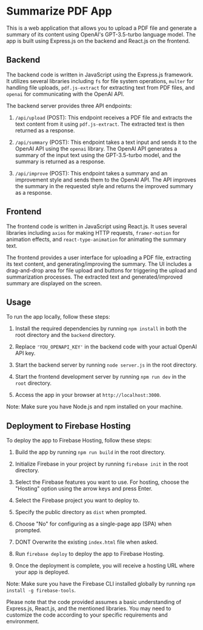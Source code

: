 # Summarize PDF App

This is a web application that allows you to upload a PDF file and generate a summary of its content using OpenAI's GPT-3.5-turbo language model. The app is built using Express.js on the backend and React.js on the frontend.

## Backend

The backend code is written in JavaScript using the Express.js framework. It utilizes several libraries including `fs` for file system operations, `multer` for handling file uploads, `pdf.js-extract` for extracting text from PDF files, and `openai` for communicating with the OpenAI API.

The backend server provides three API endpoints:

1. `/api/upload` (POST): This endpoint receives a PDF file and extracts the text content from it using `pdf.js-extract`. The extracted text is then returned as a response.

2. `/api/summary` (POST): This endpoint takes a text input and sends it to the OpenAI API using the `openai` library. The OpenAI API generates a summary of the input text using the GPT-3.5-turbo model, and the summary is returned as a response.

3. `/api/improve` (POST): This endpoint takes a summary and an improvement style and sends them to the OpenAI API. The API improves the summary in the requested style and returns the improved summary as a response.

## Frontend

The frontend code is written in JavaScript using React.js. It uses several libraries including `axios` for making HTTP requests, `framer-motion` for animation effects, and `react-type-animation` for animating the summary text.

The frontend provides a user interface for uploading a PDF file, extracting its text content, and generating/improving the summary. The UI includes a drag-and-drop area for file upload and buttons for triggering the upload and summarization processes. The extracted text and generated/improved summary are displayed on the screen.

## Usage

To run the app locally, follow these steps:

1. Install the required dependencies by running `npm install` in both the root directory and the `backend` directory.

2. Replace `'YOU_OPENAPI_KEY'` in the backend code with your actual OpenAI API key.

3. Start the backend server by running `node server.js` in the root directory.

4. Start the frontend development server by running `npm run dev` in the `root` directory.

5. Access the app in your browser at `http://localhost:3000`.

Note: Make sure you have Node.js and npm installed on your machine.

## Deployment to Firebase Hosting

To deploy the app to Firebase Hosting, follow these steps:

1. Build the app by running `npm run build` in the root directory.

2. Initialize Firebase in your project by running `firebase init` in the root directory.

3. Select the Firebase features you want to use. For hosting, choose the "Hosting" option using the arrow keys and press Enter.

4. Select the Firebase project you want to deploy to.

5. Specify the public directory as `dist` when prompted.

6. Choose "No" for configuring as a single-page app (SPA) when prompted.

7. DONT Overwrite the existing `index.html` file when asked.

8. Run `firebase deploy` to deploy the app to Firebase Hosting.

9. Once the deployment is complete, you will receive a hosting URL where your app is deployed.

Note: Make sure you have the Firebase CLI installed globally by running `npm install -g firebase-tools`.

Please note that the code provided assumes a basic understanding of Express.js, React.js, and the mentioned libraries. You may need to customize the code according to your specific requirements and environment.
